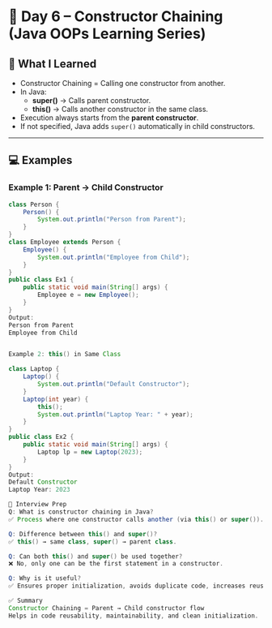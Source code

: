 # 🚀 Day 6 – Constructor Chaining (Java OOPs Learning Series)

## 📘 What I Learned
- Constructor Chaining = Calling one constructor from another.
- In Java:
  - **super()** → Calls parent constructor.
  - **this()** → Calls another constructor in the same class.
- Execution always starts from the **parent constructor**.
- If not specified, Java adds `super()` automatically in child constructors.

---

## 💻 Examples

### Example 1: Parent → Child Constructor
```java
class Person {
    Person() {
        System.out.println("Person from Parent");
    }
}
class Employee extends Person {
    Employee() {
        System.out.println("Employee from Child");
    }
}
public class Ex1 {
    public static void main(String[] args) {
        Employee e = new Employee();
    }
}
Output:
Person from Parent
Employee from Child


Example 2: this() in Same Class

class Laptop {
    Laptop() {
        System.out.println("Default Constructor");
    }
    Laptop(int year) {
        this();
        System.out.println("Laptop Year: " + year);
    }
}
public class Ex2 {
    public static void main(String[] args) {
        Laptop lp = new Laptop(2023);
    }
}
Output:
Default Constructor
Laptop Year: 2023

🎯 Interview Prep
Q: What is constructor chaining in Java?
✅ Process where one constructor calls another (via this() or super()).

Q: Difference between this() and super()?
✅ this() → same class, super() → parent class.

Q: Can both this() and super() be used together?
❌ No, only one can be the first statement in a constructor.

Q: Why is it useful?
✅ Ensures proper initialization, avoids duplicate code, increases reusability.

✅ Summary
Constructor Chaining = Parent → Child constructor flow
Helps in code reusability, maintainability, and clean initialization.